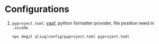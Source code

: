# Configurations

1. `pyproject.toml`: [yapf](https://github.com/google/yapf), python formatter provider, file position need in `.vscode`
	```bash
	npx degit aliuq/config/pyproject.toml pyproject.toml
	```
